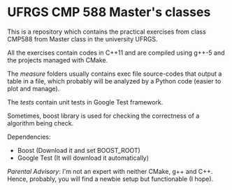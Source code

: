 # UFRGS CMP 588 Master's classes
This is a repository which contains the practical exercises from class CMP588 from Master class in the university UFRGS.

All the exercises contain codes in C++11 and are compiled using g++-5 and the projects managed with CMake.

The *measure* folders usually contains exec file source-codes that output a table in a file, which probably will be analyzed by a Python code (easier to plot and manage). 

The *tests* contain unit tests in Google Test framework.

Sometimes, boost library is used for checking the correctness of a algorithm being check.

Dependencies:

- Boost (Download it and set BOOST_ROOT)
- Google Test (It will download it automatically)

*Parental Advisory*: I'm not an expert with neither CMake, g++ and C++. Hence, probably, you will find a newbie setup but functionable (I hope).
